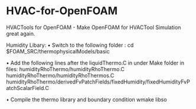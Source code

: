 # HVAC-for-OpenFOAM
HVACTools for OpenFOAM - Make OpenFOAM for HVACTool Simulation great again.

Humidity Libary:
•	Switch to the following folder :
cd $FOAM_SRC/thermophysicalModels/basic

•	Add the following lines after the liquidThermo.C in under Make folder in files:
humidityRhoThermo/humidityRhoThermo.C
humidityRhoThermo/humidityRhoThermos.C 
humidityRhoThermo/derivedFvPatchFields/fixedHumidity/fixedHumidityFvPatchScalarField.C

•	Compile the thermo library and boundary condition 
wmake libso
